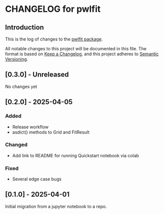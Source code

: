 # CHANGELOG for pwlfit

## Introduction

This is the log of changes to the [pwlfit package](https://github.com/dkirkby/pwlfit).

All notable changes to this project will be documented in this file. The format is based on [Keep a Changelog](https://keepachangelog.com/en/1.1.0/), and this project adheres to [Semantic Versioning](https://semver.org/spec/v2.0.0.html).

## [0.3.0] - Unreleased

No changes yet

## [0.2.0] - 2025-04-05

### Added
- Release workflow
- asdict() methods to Grid and FitResult
### Changed
- Add link to README for running Quickstart notebook via colab
### Fixed
- Several edge case bugs

## [0.1.0] - 2025-04-01

Initial migration from a jupyter notebook to a repo.
